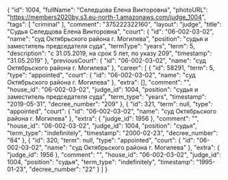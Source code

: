 {
    "id": 1004,
    "fullName": "Селедцова Елена Викторовна",
    "photoURL": "https://members2020by.s3.eu-north-1.amazonaws.com/judge_1004",
    "tags": [
        "criminal"
    ],
    "comment": "375222322160",
    "layout": "judge",
    "title": "Судья Селедцова Елена Викторовна",
    "court": {
        "id": "06-002-03-02",
        "name": "суд Октябрьского района г. Могилева",
        "position": "судья и заместитель председателя суда",
        "termType": "years",
        "term": 5,
        "description": "c 31.05.2019, на срок 5 лет, по указу 209",
        "timestamp": "31.05.2019"
    },
    "previousCourt": {
        "id": "06-002-03-02",
        "name": "суд Октябрьского района г. Могилева"
    },
    "career": [
        {
            "id": 58291,
            "term": 5,
            "type": "appointed",
            "court": {
                "id": "06-002-03-02",
                "name": "суд Октябрьского района г. Могилева"
            },
            "extra": [],
            "comment": "",
            "house_id": "06-002-03-02",
            "judge_id": 1004,
            "position": "судья и заместитель председателя суда",
            "term_type": "years",
            "timestamp": "2019-05-31",
            "decree_number": "209"
        },
        {
            "id": 321,
            "term": null,
            "type": "appointed",
            "court": {
                "id": "06-002-03-02",
                "name": "суд Октябрьского района г. Могилева"
            },
            "extra": {
                "judge_id": 1956
            },
            "comment": "",
            "house_id": "06-002-03-02",
            "judge_id": 1004,
            "position": "судья",
            "term_type": "indefinitely",
            "timestamp": "2000-02-23",
            "decree_number": "84"
        },
        {
            "id": 320,
            "term": null,
            "type": "appointed",
            "court": {
                "id": "06-002-03-02",
                "name": "суд Октябрьского района г. Могилева"
            },
            "extra": {
                "judge_id": 1956
            },
            "comment": "",
            "house_id": "06-002-03-02",
            "judge_id": 1004,
            "position": "судья",
            "term_type": "indefinitely",
            "timestamp": "1995-01-23",
            "decree_number": "22"
        }
    ]
}